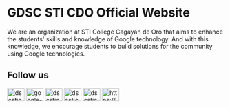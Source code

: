 # GDSC STI CDO Official Website 

We are an organization at STI College Cagayan de Oro that aims to enhance the students' skills and knowledge of Google technology. And with this knowledge, we encourage students to build solutions for the community using Google technologies.
## Follow us 

<a href="https://twitter.com/dscsticdo" target="blank"><img align="center" src="https://raw.githubusercontent.com/rahuldkjain/github-profile-readme-generator/master/src/images/icons/Social/twitter.svg" alt="dscsticdo" height="30" width="40" /></a>
<a href="https://www.linkedin.com/company/google-developer-student-clubs-sti-college-cagayan-de-oro/" target="blank"><img align="center" src="https://raw.githubusercontent.com/rahuldkjain/github-profile-readme-generator/master/src/images/icons/Social/linked-in-alt.svg" alt="google-developer-student-clubs-sti-college-cagayan-de-oro" height="30" width="40" /></a>
<a href="https://fb.com/dscsticdo" target="blank"><img align="center" src="https://raw.githubusercontent.com/rahuldkjain/github-profile-readme-generator/master/src/images/icons/Social/facebook.svg" alt="dscsticdo" height="30" width="40" /></a>
<a href="https://instagram.com/dscsticdo" target="blank"><img align="center" src="https://raw.githubusercontent.com/rahuldkjain/github-profile-readme-generator/master/src/images/icons/Social/instagram.svg" alt="dscsticdo" height="30" width="40" /></a>
<a href="https://www.youtube.com/channel/UCdtdu9-m3cL0BzYtyqzjAAg" target="blank"><img align="center" src="https://raw.githubusercontent.com/rahuldkjain/github-profile-readme-generator/master/src/images/icons/Social/youtube.svg" alt="dscsticdo" height="30" width="40" /></a>
<a href="https://discord.gg/B3MMssxTgm" target="blank"><img align="center" src="https://raw.githubusercontent.com/rahuldkjain/github-profile-readme-generator/master/src/images/icons/Social/discord.svg" alt="https://discord.gg/by4m996hnY" height="30" width="40" /></a>
</p>